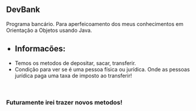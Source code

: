 ## DevBank
Programa bancário. Para aperfeicoamento dos meus conhecimentos em Orientação a Objetos usando Java.
<ul>
  <h2><li>Informacões:</li></h2>
  <li>Temos os metodos de depositar, sacar, transferir.</li>
  <li>Condição para ver se é uma pessoa física ou jurídica. Onde as pessoas jurídica paga uma taxa de imposto ao transferir! </li>
</ul><br>
<h3>
Futuramente irei trazer novos metodos!
</h3>
